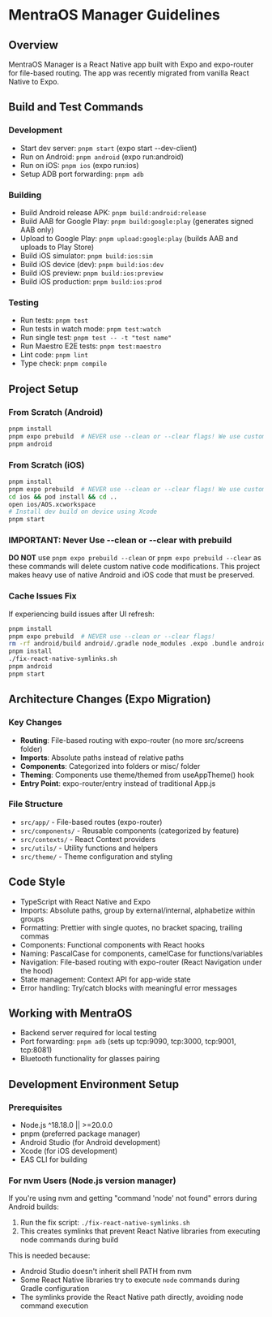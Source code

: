 # MentraOS Manager Guidelines

## Overview
MentraOS Manager is a React Native app built with Expo and expo-router for file-based routing. The app was recently migrated from vanilla React Native to Expo.

## Build and Test Commands

### Development
- Start dev server: `pnpm start` (expo start --dev-client)
- Run on Android: `pnpm android` (expo run:android)
- Run on iOS: `pnpm ios` (expo run:ios)
- Setup ADB port forwarding: `pnpm adb`

### Building
- Build Android release APK: `pnpm build:android:release`
- Build AAB for Google Play: `pnpm build:google:play` (generates signed AAB only)
- Upload to Google Play: `pnpm upload:google:play` (builds AAB and uploads to Play Store)
- Build iOS simulator: `pnpm build:ios:sim`
- Build iOS device (dev): `pnpm build:ios:dev`
- Build iOS preview: `pnpm build:ios:preview`
- Build iOS production: `pnpm build:ios:prod`

### Testing
- Run tests: `pnpm test`
- Run tests in watch mode: `pnpm test:watch`
- Run single test: `pnpm test -- -t "test name"`
- Run Maestro E2E tests: `pnpm test:maestro`
- Lint code: `pnpm lint`
- Type check: `pnpm compile`

## Project Setup

### From Scratch (Android)
```bash
pnpm install
pnpm expo prebuild  # NEVER use --clean or --clear flags! We use custom native code
pnpm android
```

### From Scratch (iOS)
```bash
pnpm install
pnpm expo prebuild  # NEVER use --clean or --clear flags! We use custom native code
cd ios && pod install && cd ..
open ios/AOS.xcworkspace
# Install dev build on device using Xcode
pnpm start
```

### IMPORTANT: Never Use --clean or --clear with prebuild
**DO NOT** use `pnpm expo prebuild --clean` or `pnpm expo prebuild --clear` as these commands will delete custom native code modifications. This project makes heavy use of native Android and iOS code that must be preserved.

### Cache Issues Fix
If experiencing build issues after UI refresh:
```bash
pnpm install
pnpm expo prebuild  # NEVER use --clean or --clear flags!
rm -rf android/build android/.gradle node_modules .expo .bundle android/app/build android/app/src/main/assets
pnpm install
./fix-react-native-symlinks.sh 
pnpm android
pnpm start
```

## Architecture Changes (Expo Migration)

### Key Changes
- **Routing**: File-based routing with expo-router (no more src/screens folder)
- **Imports**: Absolute paths instead of relative paths
- **Components**: Categorized into folders or misc/ folder
- **Theming**: Components use theme/themed from useAppTheme() hook
- **Entry Point**: expo-router/entry instead of traditional App.js

### File Structure
- `src/app/` - File-based routes (expo-router)
- `src/components/` - Reusable components (categorized by feature)
- `src/contexts/` - React Context providers
- `src/utils/` - Utility functions and helpers
- `src/theme/` - Theme configuration and styling

## Code Style
- TypeScript with React Native and Expo
- Imports: Absolute paths, group by external/internal, alphabetize within groups
- Formatting: Prettier with single quotes, no bracket spacing, trailing commas
- Components: Functional components with React hooks
- Naming: PascalCase for components, camelCase for functions/variables
- Navigation: File-based routing with expo-router (React Navigation under the hood)
- State management: Context API for app-wide state
- Error handling: Try/catch blocks with meaningful error messages

## Working with MentraOS
- Backend server required for local testing
- Port forwarding: `pnpm adb` (sets up tcp:9090, tcp:3000, tcp:9001, tcp:8081)
- Bluetooth functionality for glasses pairing

## Development Environment Setup

### Prerequisites
- Node.js ^18.18.0 || >=20.0.0
- pnpm (preferred package manager)
- Android Studio (for Android development)
- Xcode (for iOS development)
- EAS CLI for building

### For nvm Users (Node.js version manager)
If you're using nvm and getting "command 'node' not found" errors during Android builds:

1. Run the fix script: `./fix-react-native-symlinks.sh`
2. This creates symlinks that prevent React Native libraries from executing node commands during build

This is needed because:
- Android Studio doesn't inherit shell PATH from nvm
- Some React Native libraries try to execute `node` commands during Gradle configuration
- The symlinks provide the React Native path directly, avoiding node command execution